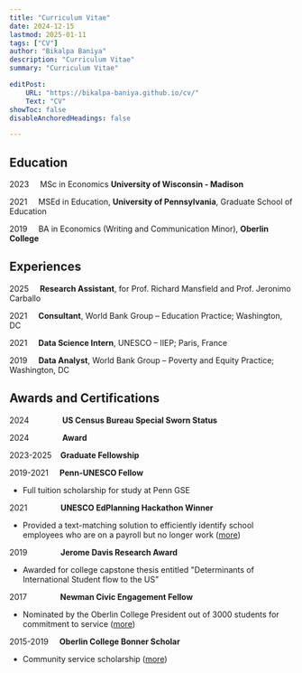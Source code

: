 ```yaml
---
title: "Curriculum Vitae"
date: 2024-12-15
lastmod: 2025-01-11
tags: ["CV"]
author: "Bikalpa Baniya"
description: "Curriculum Vitae" 
summary: "Curriculum Vitae" 

editPost:
    URL: "https://bikalpa-baniya.github.io/cv/"
    Text: "CV"
showToc: false
disableAnchoredHeadings: false

---
```

## Education

2023  &nbsp;&nbsp;&nbsp;  MSc in Economics  **University of Wisconsin - Madison**

2021  &nbsp;&nbsp;&nbsp;  MSEd in Education, **University of Pennsylvania**, Graduate School of Education

2019  &nbsp;&nbsp;&nbsp;  BA in Economics (Writing and Communication Minor), **Oberlin College**



## Experiences

2025 &nbsp;&nbsp;&nbsp;   **Research Assistant**, for Prof. Richard Mansfield and Prof. Jeronimo Carballo

2021 &nbsp;&nbsp;&nbsp;   **Consultant**, World Bank Group – Education Practice; Washington, DC

2021 &nbsp;&nbsp;&nbsp;   **Data Science Intern**, UNESCO – IIEP; Paris, France

2019 &nbsp;&nbsp;&nbsp;   **Data Analyst**, World Bank Group – Poverty and Equity Practice; Washington, DC




## Awards and Certifications

2024 &nbsp;&nbsp;&nbsp;&nbsp;&nbsp;&nbsp;&nbsp;&nbsp;&nbsp;&nbsp;&nbsp;&nbsp;&nbsp; **US Census Bureau Special Sworn Status**

2024 &nbsp;&nbsp;&nbsp;&nbsp;&nbsp;&nbsp;&nbsp;&nbsp;&nbsp;&nbsp;&nbsp;&nbsp;&nbsp; **Award**

2023-2025 &nbsp;&nbsp; **Graduate Fellowship**

2019-2021 &nbsp;&nbsp;&nbsp; **Penn-UNESCO Fellow**

- Full tuition scholarship for study at Penn GSE

2021 &nbsp;&nbsp;&nbsp;&nbsp;&nbsp;&nbsp;&nbsp;&nbsp;&nbsp;&nbsp;&nbsp;&nbsp;&nbsp; **UNESCO EdPlanning Hackathon Winner** 

- Provided a text-matching solution to efficiently identify school employees who are on a payroll but no longer work ([more](https://www.iiep.unesco.org/en/making-new-tools-part-plan-meet-winners-hacking-edplanning-13615))

2019 &nbsp;&nbsp;&nbsp;&nbsp;&nbsp;&nbsp;&nbsp;&nbsp;&nbsp;&nbsp;&nbsp;&nbsp;&nbsp; **Jerome Davis Research Award** 

- Awarded for college capstone thesis entitled "Determinants of International Student flow to the US”

2017 &nbsp;&nbsp;&nbsp;&nbsp;&nbsp;&nbsp;&nbsp;&nbsp;&nbsp;&nbsp;&nbsp;&nbsp;&nbsp; **Newman Civic Engagement Fellow**

- Nominated by the Oberlin College President out of 3000 students for commitment to service ([more](https://compact.org/current-programs/newman-civic-fellowship/newman-civic-fellows/bikalpa))

2015-2019 &nbsp;&nbsp;&nbsp; **Oberlin College Bonner Scholar**

- Community service scholarship ([more](https://www.oberlin.edu/bcsl/programs/bonner-scholars))





